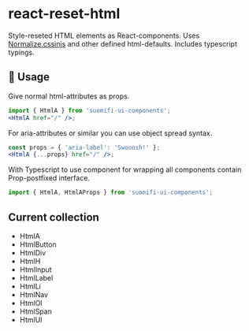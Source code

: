 # react-reset-html

Style-reseted HTML elements as React-components. Uses [Normalize.cssinjs](https://github.com/J-Kallunki/normalize.cssinjs) and other defined html-defaults. Includes typescript typings.

## 🔨 Usage

Give normal html-attributes as props.

```jsx
import { HtmlA } from 'suomifi-ui-components';
<HtmlA href="/" />;
```

For aria-attributes or similar you can use object spread syntax.

```jsx
const props = { 'aria-label': 'Swooosh!' };
<HtmlA {...props} href="/" />;
```

With Typescript to use component for wrapping all components contain Prop-postfixed interface.

```jsx
import { HtmlA, HtmlAProps } from 'suomifi-ui-components';
```

## Current collection

- HtmlA
- HtmlButton
- HtmlDiv
- HtmlH
- HtmlInput
- HtmlLabel
- HtmlLi
- HtmlNav
- HtmlOl
- HtmlSpan
- HtmlUl
